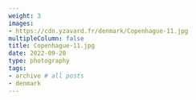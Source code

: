 ```yaml
---
weight: 3
images:
- https://cdn.yzavard.fr/denmark/Copenhague-11.jpg
multipleColumn: false
title: Copenhague-11.jpg
date: 2022-09-20
type: photography
tags:
- archive # all posts
- denmark
---
```

